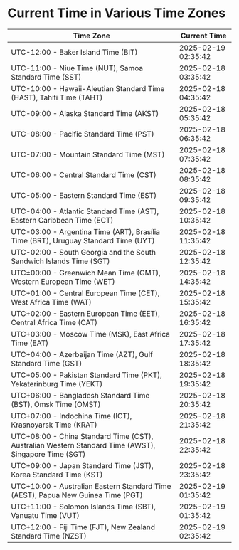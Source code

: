 # Current Time in Various Time Zones

| Time Zone | Current Time |
|-----------|--------------|
| UTC-12:00 - Baker Island Time (BIT) | 2025-02-19 02:35:42 |
| UTC-11:00 - Niue Time (NUT), Samoa Standard Time (SST) | 2025-02-18 03:35:42 |
| UTC-10:00 - Hawaii-Aleutian Standard Time (HAST), Tahiti Time (TAHT) | 2025-02-18 04:35:42 |
| UTC-09:00 - Alaska Standard Time (AKST) | 2025-02-18 05:35:42 |
| UTC-08:00 - Pacific Standard Time (PST) | 2025-02-18 06:35:42 |
| UTC-07:00 - Mountain Standard Time (MST) | 2025-02-18 07:35:42 |
| UTC-06:00 - Central Standard Time (CST) | 2025-02-18 08:35:42 |
| UTC-05:00 - Eastern Standard Time (EST) | 2025-02-18 09:35:42 |
| UTC-04:00 - Atlantic Standard Time (AST), Eastern Caribbean Time (ECT) | 2025-02-18 10:35:42 |
| UTC-03:00 - Argentina Time (ART), Brasília Time (BRT), Uruguay Standard Time (UYT) | 2025-02-18 11:35:42 |
| UTC-02:00 - South Georgia and the South Sandwich Islands Time (SGT) | 2025-02-18 12:35:42 |
| UTC±00:00 - Greenwich Mean Time (GMT), Western European Time (WET) | 2025-02-18 14:35:42 |
| UTC+01:00 - Central European Time (CET), West Africa Time (WAT) | 2025-02-18 15:35:42 |
| UTC+02:00 - Eastern European Time (EET), Central Africa Time (CAT) | 2025-02-18 16:35:42 |
| UTC+03:00 - Moscow Time (MSK), East Africa Time (EAT) | 2025-02-18 17:35:42 |
| UTC+04:00 - Azerbaijan Time (AZT), Gulf Standard Time (GST) | 2025-02-18 18:35:42 |
| UTC+05:00 - Pakistan Standard Time (PKT), Yekaterinburg Time (YEKT) | 2025-02-18 19:35:42 |
| UTC+06:00 - Bangladesh Standard Time (BST), Omsk Time (OMST) | 2025-02-18 20:35:42 |
| UTC+07:00 - Indochina Time (ICT), Krasnoyarsk Time (KRAT) | 2025-02-18 21:35:42 |
| UTC+08:00 - China Standard Time (CST), Australian Western Standard Time (AWST), Singapore Time (SGT) | 2025-02-18 22:35:42 |
| UTC+09:00 - Japan Standard Time (JST), Korea Standard Time (KST) | 2025-02-18 23:35:42 |
| UTC+10:00 - Australian Eastern Standard Time (AEST), Papua New Guinea Time (PGT) | 2025-02-19 01:35:42 |
| UTC+11:00 - Solomon Islands Time (SBT), Vanuatu Time (VUT) | 2025-02-19 01:35:42 |
| UTC+12:00 - Fiji Time (FJT), New Zealand Standard Time (NZST) | 2025-02-19 02:35:42 |
